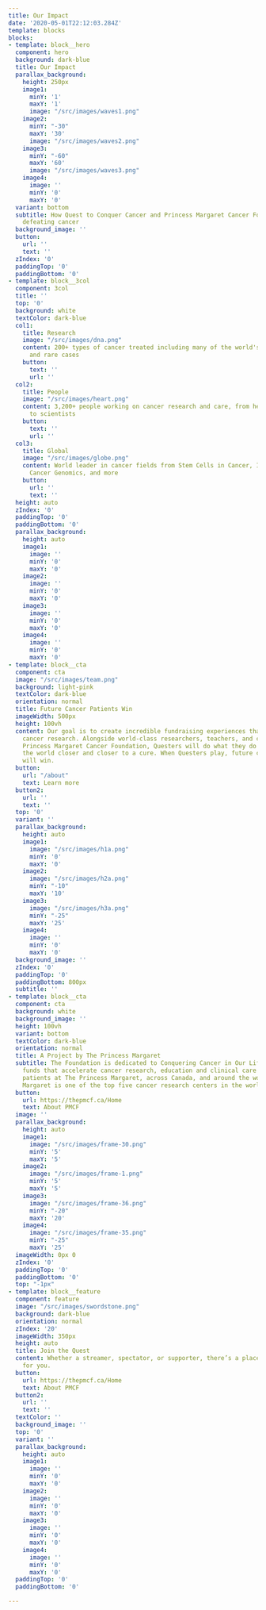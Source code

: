 ```yaml
---
title: Our Impact
date: '2020-05-01T22:12:03.284Z'
template: blocks
blocks:
- template: block__hero
  component: hero
  background: dark-blue
  title: Our Impact
  parallax_background:
    height: 250px
    image1:
      minY: '1'
      maxY: '1'
      image: "/src/images/waves1.png"
    image2:
      minY: "-30"
      maxY: '30'
      image: "/src/images/waves2.png"
    image3:
      minY: "-60"
      maxY: '60'
      image: "/src/images/waves3.png"
    image4:
      image: ''
      minY: '0'
      maxY: '0'
  variant: bottom
  subtitle: How Quest to Conquer Cancer and Princess Margaret Cancer Foundation are
    defeating cancer
  background_image: ''
  button:
    url: ''
    text: ''
  zIndex: '0'
  paddingTop: '0'
  paddingBottom: '0'
- template: block__3col
  component: 3col
  title: ''
  top: '0'
  background: white
  textColor: dark-blue
  col1:
    title: Research
    image: "/src/images/dna.png"
    content: 200+ types of cancer treated including many of the world's most complex
      and rare cases
    button:
      text: ''
      url: ''
  col2:
    title: People
    image: "/src/images/heart.png"
    content: 3,200+ people working on cancer research and care, from healthcare professionals
      to scientists
    button:
      text: ''
      url: ''
  col3:
    title: Global
    image: "/src/images/globe.png"
    content: World leader in cancer fields from Stem Cells in Cancer, Immunotherapy,
      Cancer Genomics, and more
    button:
      url: ''
      text: ''
  height: auto
  zIndex: '0'
  paddingTop: '0'
  paddingBottom: '0'
  parallax_background:
    height: auto
    image1:
      image: ''
      minY: '0'
      maxY: '0'
    image2:
      image: ''
      minY: '0'
      maxY: '0'
    image3:
      image: ''
      minY: '0'
      maxY: '0'
    image4:
      image: ''
      minY: '0'
      maxY: '0'
- template: block__cta
  component: cta
  image: "/src/images/team.png"
  background: light-pink
  textColor: dark-blue
  orientation: normal
  title: Future Cancer Patients Win
  imageWidth: 500px
  height: 100vh
  content: Our goal is to create incredible fundraising experiences that fuel groundbreaking
    cancer research. Alongside world-class researchers, teachers, and caregivers at
    Princess Margaret Cancer Foundation, Questers will do what they do best to move
    the world closer and closer to a cure. When Questers play, future cancer patients
    will win.
  button:
    url: "/about"
    text: Learn more
  button2:
    url: ''
    text: ''
  top: '0'
  variant: ''
  parallax_background:
    height: auto
    image1:
      image: "/src/images/h1a.png"
      minY: '0'
      maxY: '0'
    image2:
      image: "/src/images/h2a.png"
      minY: "-10"
      maxY: '10'
    image3:
      image: "/src/images/h3a.png"
      minY: "-25"
      maxY: '25'
    image4:
      image: ''
      minY: '0'
      maxY: '0'
  background_image: ''
  zIndex: '0'
  paddingTop: '0'
  paddingBottom: 800px
  subtitle: ''
- template: block__cta
  component: cta
  background: white
  background_image: ''
  height: 100vh
  variant: bottom
  textColor: dark-blue
  orientation: normal
  title: A Project by The Princess Margaret
  subtitle: The Foundation is dedicated to Conquering Cancer in Our Lifetime, raising
    funds that accelerate cancer research, education and clinical care benefitting
    patients at The Princess Margaret, across Canada, and around the world. The Princess
    Margaret is one of the top five cancer research centers in the world.
  button:
    url: https://thepmcf.ca/Home
    text: About PMCF
  image: ''
  parallax_background:
    height: auto
    image1:
      image: "/src/images/frame-30.png"
      minY: '5'
      maxY: '5'
    image2:
      image: "/src/images/frame-1.png"
      minY: '5'
      maxY: '5'
    image3:
      image: "/src/images/frame-36.png"
      minY: "-20"
      maxY: '20'
    image4:
      image: "/src/images/frame-35.png"
      minY: "-25"
      maxY: '25'
  imageWidth: 0px 0
  zIndex: '0'
  paddingTop: '0'
  paddingBottom: '0'
  top: "-1px"
- template: block__feature
  component: feature
  image: "/src/images/swordstone.png"
  background: dark-blue
  orientation: normal
  zIndex: '20'
  imageWidth: 350px
  height: auto
  title: Join the Quest
  content: Whether a streamer, spectator, or supporter, there’s a place in this Quest
    for you.
  button:
    url: https://thepmcf.ca/Home
    text: About PMCF
  button2:
    url: ''
    text: ''
  textColor: ''
  background_image: ''
  top: '0'
  variant: ''
  parallax_background:
    height: auto
    image1:
      image: ''
      minY: '0'
      maxY: '0'
    image2:
      image: ''
      minY: '0'
      maxY: '0'
    image3:
      image: ''
      minY: '0'
      maxY: '0'
    image4:
      image: ''
      minY: '0'
      maxY: '0'
  paddingTop: '0'
  paddingBottom: '0'

---
```

